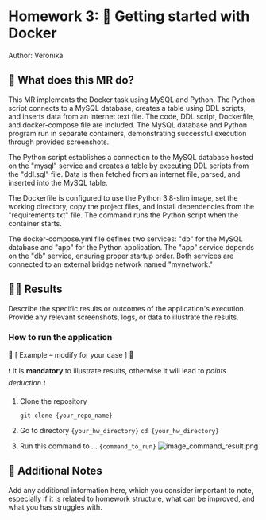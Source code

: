 # Homework 3: 🐳 Getting started with Docker

Author: Veronika

## 📝 What does this MR do?
This MR implements the Docker task using MySQL and Python. The Python script connects to a MySQL database, creates a table using DDL scripts, and inserts data from an internet text file. The code, DDL script, Dockerfile, and docker-compose file are included. The MySQL database and Python program run in separate containers, demonstrating successful execution through provided screenshots.

The Python script establishes a connection to the MySQL database hosted on the "mysql" service and creates a table by executing DDL scripts from the "ddl.sql" file. Data is then fetched from an internet file, parsed, and inserted into the MySQL table.

The Dockerfile is configured to use the Python 3.8-slim image, set the working directory, copy the project files, and install dependencies from the "requirements.txt" file. The command runs the Python script when the container starts.

The docker-compose.yml file defines two services: "db" for the MySQL database and "app" for the Python application. The "app" service depends on the "db" service, ensuring proper startup order. Both services are connected to an external bridge network named "mynetwork."


## 🏃‍♂️ Results

Describe the specific results or outcomes of the application's execution.
Provide any relevant screenshots, logs, or data to illustrate the results.




### How to run the application

🦾 [ Example – modify for your case ] 🦾

❗️ It is **mandatory** to illustrate results, otherwise it will lead to _points deduction_.❗️

1. Clone the repository

   `git clone {your_repo_name}`

2. Go to directory `{your_hw_directory}`
   `cd {your_hw_directory}`

3. Run this command to ...
   `{command_to_run}`
   ![image_command_result.png]({your_image_path})

## 🎀 Additional Notes

Add any additional information here, which you consider important to note, especially if it is related to homework structure, what can be improved, and what you has struggles with.
